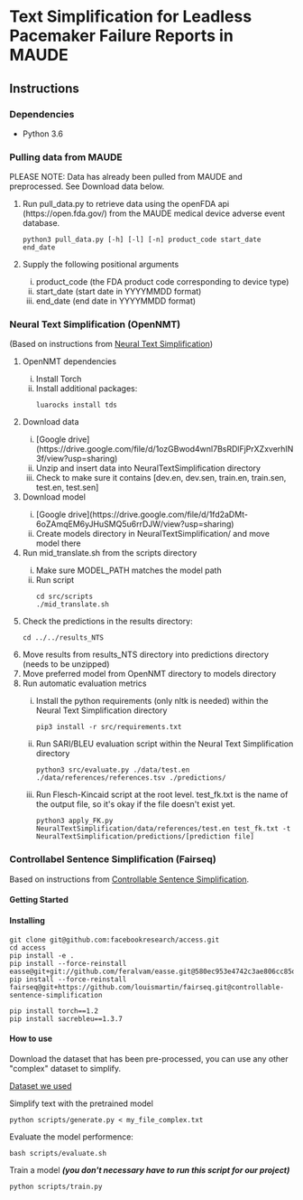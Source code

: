 # Text Simplification for Leadless Pacemaker Failure Reports in MAUDE

## Instructions

### Dependencies
* Python 3.6

### Pulling data from MAUDE
PLEASE NOTE: Data has already been pulled from MAUDE and preprocessed. See Download data below.
<ol type="1">
  <li>Run pull_data.py to retrieve data using the openFDA api (https://open.fda.gov/) from the MAUDE medical device adverse event database.</li>
    
    python3 pull_data.py [-h] [-l] [-n] product_code start_date end_date
    
  <li>Supply the following positional arguments</li>
    <ol type="i">
      <li>product_code (the FDA product code corresponding to device type)</li>
      <li>start_date (start date in YYYYMMDD format)</li>
      <li>end_date  (end date in YYYYMMDD format)</li>
    </ol>
</ol>



### Neural Text Simplification (OpenNMT)
(Based on instructions from [Neural Text Simplification](https://github.com/senisioi/NeuralTextSimplification))
<ol type="1">
  <li>OpenNMT dependencies</li>
  <ol type="i">
    <li>Install Torch</li>
    <li>Install additional packages:</li>
    
    luarocks install tds
        
  </ol>
  <li>Download data</li>
  <ol type="i">
    <li>[Google drive](https://drive.google.com/file/d/1ozGBwod4wnl7BsRDlFjPrXZxverhIN3f/view?usp=sharing)</li>
    <li>Unzip and insert data into NeuralTextSimplification directory</li>
    <li>Check to make sure it contains [dev.en, dev.sen, train.en, train.sen, test.en, test.sen]</li>
  </ol>
  
  <li>Download model</li>
  <ol type="i">
    <li>[Google drive](https://drive.google.com/file/d/1fd2aDMt-6oZAmqEM6yJHuSMQ5u6rrDJW/view?usp=sharing)</li>
  <li>Create models directory in NeuralTextSimplification/ and move model there</li>
  </ol>

  <li>Run mid_translate.sh from the scripts directory</li>
  <ol type="i">
    <li>Make sure MODEL_PATH matches the model path</li>
    <li>Run script</li>

    cd src/scripts
    ./mid_translate.sh
    
  </ol>
    
  <li>Check the predictions in the results directory:</li>
  
    cd ../../results_NTS  
  
  <li>Move results from results_NTS directory into predictions directory (needs to be unzipped)</li>
  
  <li>Move preferred model from OpenNMT directory to models directory</li>

  <li>Run automatic evaluation metrics</li>
  <ol type="i">
    <li>Install the python requirements (only nltk is needed) within the Neural Text Simplification directory</li>
  
    pip3 install -r src/requirements.txt
    
   <li>Run SARI/BLEU evaluation script within the Neural Text Simplification directory</li>
    
    python3 src/evaluate.py ./data/test.en ./data/references/references.tsv ./predictions/ 
    
   <li>Run Flesch-Kincaid script at the root level. test_fk.txt is the name of the output file, so it's okay if the file doesn't exist yet.</li>
    
    python3 apply_FK.py NeuralTextSimplification/data/references/test.en test_fk.txt -t NeuralTextSimplification/predictions/[prediction file]
  </ol>
</ol>

### Controllabel Sentence Simplification (Fairseq)
Based on instructions from [Controllable Sentence Simplification](https://github.com/facebookresearch/access).
#### Getting Started

#### Installing

```
git clone git@github.com:facebookresearch/access.git
cd access
pip install -e .
pip install --force-reinstall easse@git+git://github.com/feralvam/easse.git@580ec953e4742c3ae806cc85d867c16e9f584505
pip install --force-reinstall fairseq@git+https://github.com/louismartin/fairseq.git@controllable-sentence-simplification

pip install torch==1.2
pip install sacrebleu==1.3.7
```
#### How to use

Download the dataset that has been pre-processed, you can use any other "complex" dataset to simplify.

[Dataset we used](https://drive.google.com/file/d/1qbHh6DWp91e2h59tovg945a9EA4jvhFm/view?usp=sharing)

Simplify text with the pretrained model
```
python scripts/generate.py < my_file_complex.txt
```
Evaluate the model performence:
```
bash scripts/evaluate.sh
```

Train a model ***(you don't necessary have to run this script for our project)***
```
python scripts/train.py
```


